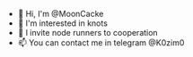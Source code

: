 - 👋 Hi, I'm @MoonCacke
- 👀 I'm interested in knots
- 💞️ I invite node runners to cooperation
- 📫 You can contact me in telegram @K0zim0
